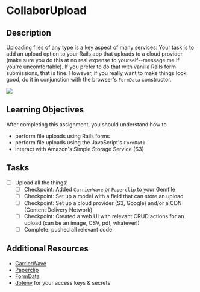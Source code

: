 # CollaborUpload

## Description
Uploading files of any type is a key aspect of many services. Your task is to add an upload option to your Rails app that uploads to a cloud provider (make sure you do this at no real expense to yourself--message me if you're uncomfortable). If you prefer to do that with vanilla Rails form submissions, that is fine. However, if you really want to make things look good, do it in conjunction with the browser's `FormData` constructor.

![](http://www.quickmeme.com/img/e2/e29b0d8f7369750985758419ebdb78ce3fb6fff4a4dacb88264804dba7210b53.jpg)

## Learning Objectives
After completing this assignment, you should understand how to
* perform file uploads using Rails forms
* perform file uploads using the JavaScript's `FormData`
* interact with Amazon's Simple Storage Service (S3)

## Tasks
- [ ] Upload all the things!
  - [ ] Checkpoint: Added `CarrierWave` or `Paperclip` to your Gemfile
  - [ ] Checkpoint: Set up a model with a field that can store an upload
  - [ ] Checkpoint: Set up a cloud provider (S3, Google) and/or a CDN (Content Delivery Network)
  - [ ] Checkpoint: Created a web UI with relevant CRUD actions for an upload (can be an image, CSV, pdf, whatever!)
  - [ ] Complete: pushed all relevant code

## Additional Resources
* [CarrierWave](https://github.com/carrierwaveuploader/carrierwave)
* [Paperclip](https://github.com/thoughtbot/paperclip)
* [FormData](https://developer.mozilla.org/en-US/docs/Web/API/FormData)
* [dotenv](https://github.com/bkeepers/dotenv) for your access keys & secrets
